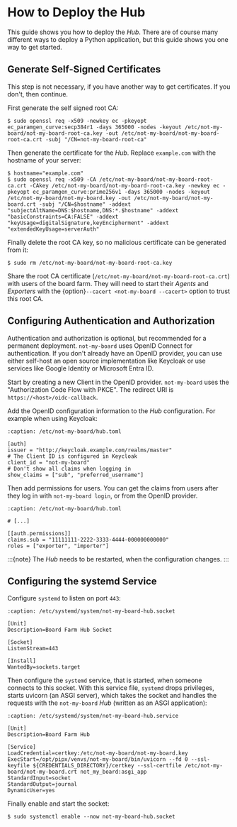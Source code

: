# How to Deploy the Hub

This guide shows you how to deploy the *Hub*. There are of course many different
ways to deploy a Python application, but this guide shows you one way to get
started.

## Generate Self-Signed Certificates

This step is not necessary, if you have another way to get certificates. If you
don't, then continue.

First generate the self signed root CA:
```console
$ sudo openssl req -x509 -newkey ec -pkeyopt ec_paramgen_curve:secp384r1 -days 365000 -nodes -keyout /etc/not-my-board/not-my-board-root-ca.key -out /etc/not-my-board/not-my-board-root-ca.crt -subj "/CN=not-my-board-root-ca"
```

Then generate the certificate for the *Hub*. Replace `example.com` with the
hostname of your server:
```console
$ hostname="example.com"
$ sudo openssl req -x509 -CA /etc/not-my-board/not-my-board-root-ca.crt -CAkey /etc/not-my-board/not-my-board-root-ca.key -newkey ec -pkeyopt ec_paramgen_curve:prime256v1 -days 365000 -nodes -keyout /etc/not-my-board/not-my-board.key -out /etc/not-my-board/not-my-board.crt -subj "/CN=$hostname" -addext "subjectAltName=DNS:$hostname,DNS:*.$hostname" -addext "basicConstraints=CA:FALSE" -addext "keyUsage=digitalSignature,keyEncipherment" -addext "extendedKeyUsage=serverAuth"
```

Finally delete the root CA key, so no malicious certificate can be generated
from it:
```console
$ sudo rm /etc/not-my-board/not-my-board-root-ca.key
```

Share the root CA certificate (`/etc/not-my-board/not-my-board-root-ca.crt`)
with users of the board farm. They will need to start their *Agents* and
*Exporters* with the {option}`--cacert <not-my-board --cacert>` option to trust
this root CA.

## Configuring Authentication and Authorization

Authentication and authorization is optional, but recommended for a permanent
deployment. `not-my-board` uses OpenID Connect for authentication. If you don't
already have an OpenID provider, you can use either self-host an open source
implementation like Keycloak or use services like Google Identity or Microsoft
Entra ID.

Start by creating a new Client in the OpenID provider. `not-my-board` uses the
"Authorization Code Flow with PKCE". The redirect URI is `https://<host>/oidc-callback`.

Add the OpenID configuration information to the *Hub* configuration. For example
when using Keycloak:

```{code-block} toml
:caption: /etc/not-my-board/hub.toml

[auth]
issuer = "http://keycloak.example.com/realms/master"
# The Client ID is configured in Keycloak
client_id = "not-my-board"
# Don't show all claims when logging in
show_claims = ["sub", "preferred_username"]
```

Then add permissions for users. You can get the claims from users after they log
in with `not-my-board login`, or from the OpenID provider.

```{code-block} toml
:caption: /etc/not-my-board/hub.toml

# [...]

[[auth.permissions]]
claims.sub = "11111111-2222-3333-4444-000000000000"
roles = ["exporter", "importer"]
```

:::{note}
The *Hub* needs to be restarted, when the configuration changes.
:::

## Configuring the systemd Service

Configure `systemd` to listen on port `443`:
```{code-block} systemd
:caption: /etc/systemd/system/not-my-board-hub.socket

[Unit]
Description=Board Farm Hub Socket

[Socket]
ListenStream=443

[Install]
WantedBy=sockets.target
```

Then configure the `systemd` service, that is started, when someone connects to
this socket. With this service file, `systemd` drops privileges, starts uvicorn
(an ASGI server), which takes the socket and handles the requests with the
`not-my-board` *Hub* (written as an ASGI application):
```{code-block} systemd
:caption: /etc/systemd/system/not-my-board-hub.service

[Unit]
Description=Board Farm Hub

[Service]
LoadCredential=certkey:/etc/not-my-board/not-my-board.key
ExecStart=/opt/pipx/venvs/not-my-board/bin/uvicorn --fd 0 --ssl-keyfile ${CREDENTIALS_DIRECTORY}/certkey --ssl-certfile /etc/not-my-board/not-my-board.crt not_my_board:asgi_app
StandardInput=socket
StandardOutput=journal
DynamicUser=yes
```

Finally enable and start the socket:
```console
$ sudo systemctl enable --now not-my-board-hub.socket
```
